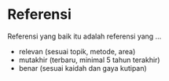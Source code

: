 # Referensi

Referensi yang baik itu adalah referensi yang ...

- relevan (sesuai topik, metode, area)
- mutakhir (terbaru, minimal 5 tahun terakhir)
- benar (sesuai kaidah dan gaya kutipan)
